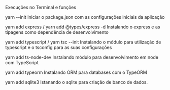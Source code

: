 Execuções no Terminal e funções

yarn --init
  Iniciar o package.json com as configurações iniciais da aplicação

yarn add express / yarn add @types/express -d
  Instalando o express e as tipagens como dependência de desenvolvimento

yarn add typescript / yarn tsc --init
  Instalando o módulo para utilização de typescript e o tsconfig para as suas configurações

yarn add ts-node-dev
  Instalando módulo para desenvolvimento em node com TypeScript

yarn add typeorm
  Instalando ORM para databases com o TypeORM

yarn add sqlite3
  Istanando o sqlite para criação de banco de dados.